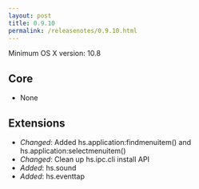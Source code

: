 ```yaml
---
layout: post
title: 0.9.10
permalink: /releasenotes/0.9.10.html
---
```


Minimum OS X version: 10.8

## Core
 * None

## Extensions
 * *Changed*: Added hs.application:findmenuitem() and hs.application:selectmenuitem()
 * *Changed*: Clean up hs.ipc.cli install API
 * *Added*: hs.sound
 * *Added*: hs.eventtap
